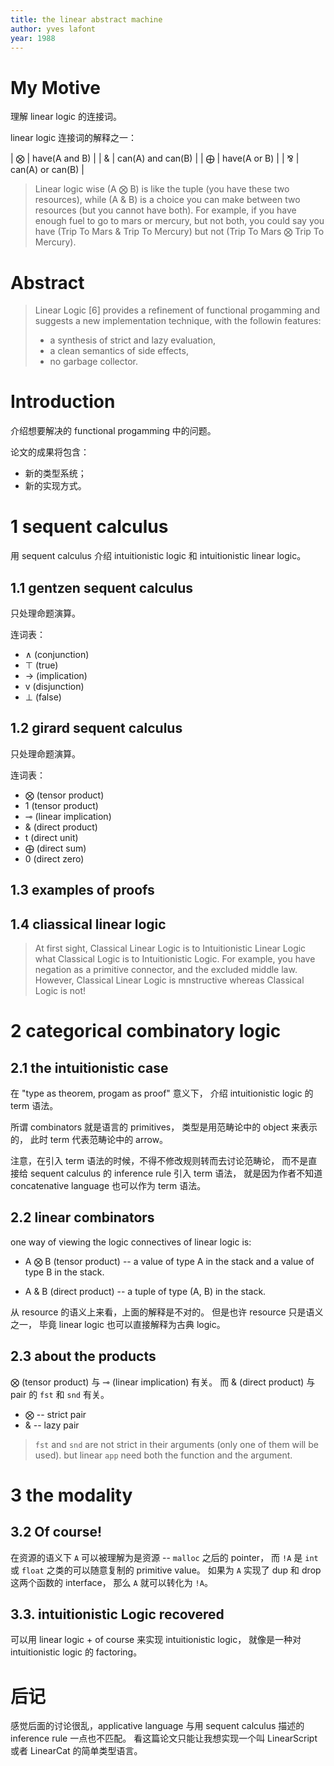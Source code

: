 ```yaml
---
title: the linear abstract machine
author: yves lafont
year: 1988
---
```


# My Motive

理解 linear logic 的连接词。

linear logic 连接词的解释之一：

| ⨂ | have(A and B)     |
| & | can(A) and can(B) |
| ⨁ | have(A or B)      |
| ⅋ | can(A) or can(B)  |

> Linear logic wise (A ⨂ B) is like the tuple (you have these two
> resources), while (A & B) is a choice you can make between two
> resources (but you cannot have both).  For example, if you have
> enough fuel to go to mars or mercury, but not both, you could say
> you have (Trip To Mars & Trip To Mercury) but not (Trip To Mars ⨂
> Trip To Mercury).

# Abstract

> Linear Logic [6] provides a refinement of functional progamming and
> suggests a new implementation technique, with the followin features:
> - a synthesis of strict and lazy evaluation,
> - a clean semantics of side effects,
> - no garbage collector.

# Introduction

介绍想要解决的 functional progamming 中的问题。

论文的成果将包含：

- 新的类型系统；
- 新的实现方式。

# 1 sequent calculus

用 sequent calculus 介绍
intuitionistic logic 和
intuitionistic linear logic。

## 1.1 gentzen sequent calculus

只处理命题演算。

连词表：

- ∧ (conjunction)
- ⊤ (true)
- -> (implication)
- v (disjunction)
- ⊥ (false)

## 1.2 girard sequent calculus

只处理命题演算。

连词表：

- ⨂ (tensor product)
- 1 (tensor product)
- ⊸ (linear implication)
- & (direct product)
- t (direct unit)
- ⨁ (direct sum)
- 0 (direct zero)

## 1.3 examples of proofs

## 1.4 cliassical linear logic

> At first sight, Classical Linear Logic is to Intuitionistic Linear
> Logic what Classical Logic is to Intuitionistic Logic. For example,
> you have negation as a primitive connector, and the excluded middle
> law. However, Classical Linear Logic is mnstructive whereas
> Classical Logic is not!

# 2 categorical combinatory logic

## 2.1 the intuitionistic case

在 "type as theorem, progam as proof" 意义下，
介绍 intuitionistic logic 的 term 语法。

所谓 combinators 就是语言的 primitives，
类型是用范畴论中的 object 来表示的，
此时 term 代表范畴论中的 arrow。

注意，在引入 term 语法的时候，不得不修改规则转而去讨论范畴论，
而不是直接给 sequent calculus 的 inference rule 引入 term 语法，
就是因为作者不知道 concatenative language 也可以作为 term 语法。

## 2.2 linear combinators

one way of viewing the logic connectives of linear logic is:

- A ⨂ B (tensor product) --
  a value of type A in the stack and a value of type B in the stack.

- A & B (direct product) --
  a tuple of type (A, B) in the stack.

从 resource 的语义上来看，上面的解释是不对的。
但是也许 resource 只是语义之一，
毕竟 linear logic 也可以直接解释为古典 logic。

## 2.3 about the products

⨂ (tensor product) 与 ⊸ (linear implication) 有关。
而 & (direct product) 与 pair 的 `fst` 和 `snd` 有关。

- ⨂ -- strict pair
- & -- lazy pair

> `fst` and `snd` are not strict in their arguments
> (only one of them will be used).
> but linear `app` need both the function and the argument.

# 3 the modality

## 3.2 Of course!

在资源的语义下 `A` 可以被理解为是资源 -- `malloc` 之后的 pointer，
而 `!A` 是 `int` 或 `float` 之类的可以随意复制的 primitive value。
如果为 `A` 实现了 dup 和 drop 这两个函数的 interface，
那么 `A` 就可以转化为 `!A`。

## 3.3. intuitionistic Logic recovered

可以用 linear logic + of course 来实现 intuitionistic logic，
就像是一种对 intuitionistic logic 的 factoring。

# 后记

感觉后面的讨论很乱，applicative language
与用 sequent calculus 描述的 inference rule 一点也不匹配。
看这篇论文只能让我想实现一个叫
LinearScript 或者 LinearCat 的简单类型语言。

